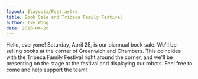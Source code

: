 ```yaml
---
layout: $layouts/Post.astro
title: Book Sale and Tribeca Family Festival
author: Ivy Wong
date: 2015-04-20
---
```


Hello, everyone! Saturday, April 25, is our biannual book sale. We'll be selling books at the corner of Greenwich and Chambers. This coincides with the Tribeca Family Festival right around the corner, and we'll be presenting on the stage at the festival and displaying our robots. Feel free to come and help support the team!
